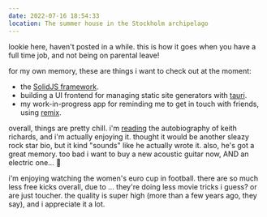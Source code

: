 ```yaml
---
date: 2022-07-16 18:54:33
location: The summer house in the Stockholm archipelago
---
```


lookie here, haven't posted in a while. this is how it goes when you have a full time job, and not being on parental leave!

for my own memory, these are things i want to check out at the moment:

* the [SolidJS framework](https://www.solidjs.com).
* building a UI frontend for managing static site generators with [tauri](https://tauri.app).
* my work-in-progress app for reminding me to get in touch with friends, using [remix](https://remix.run).

overall, things are pretty chill. i'm [reading](/reading) the autobiography of keith richards, and i'm actually enjoying it. thought it would be another sleazy rock star bio, but it kind "sounds" like he actually wrote it. also, he's got a great memory. too bad i want to buy a new acoustic guitar now, AND an electric one… 💸

i'm enjoying watching the women's euro cup in football. there are so much less free kicks overall, due to … they're doing less movie tricks i guess? or are just toucher. the quality is super high (more than a few years ago, they say), and i appreciate it a lot.
